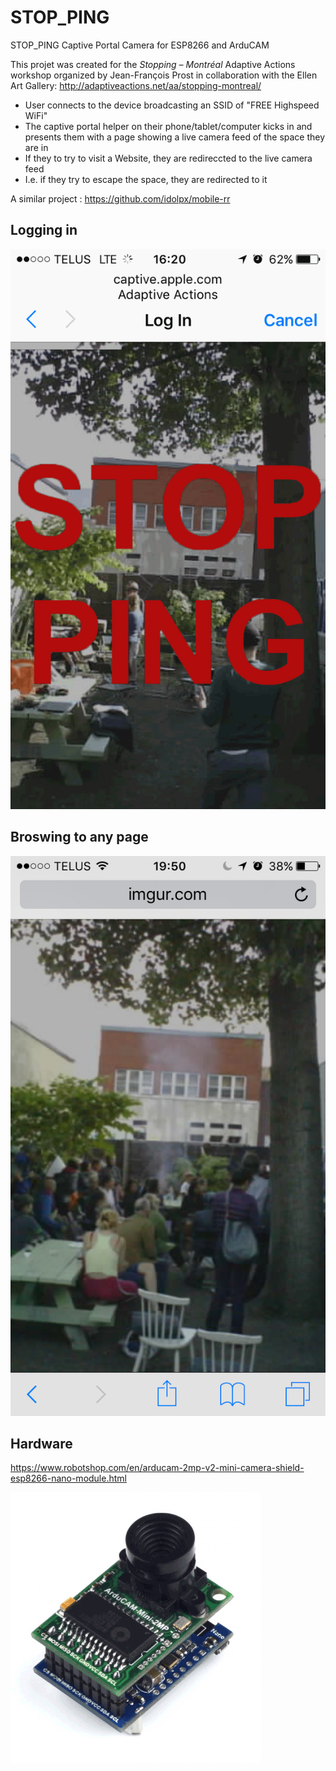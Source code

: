 # STOP_PING
STOP_PING Captive Portal Camera for ESP8266 and ArduCAM

This projet was created for the *Stopping – Montréal* Adaptive Actions workshop organized by Jean-François Prost in collaboration with the Ellen Art Gallery: http://adaptiveactions.net/aa/stopping-montreal/

* User connects to the device broadcasting an SSID of "FREE Highspeed WiFi"
* The captive portal helper on their phone/tablet/computer kicks in and presents them with a page showing a live camera feed of the space they are in
* If they to try to visit a Website, they are redireccted to the live camera feed
* I.e. if they try to escape the space, they are redirected to it

A similar project : https://github.com/idolpx/mobile-rr

## Logging in

![Logging in](STOP_PING_logging_in.gif)

## Broswing to any page

![Browsing](STOP_PING_browsing.png)

## Hardware

https://www.robotshop.com/en/arducam-2mp-v2-mini-camera-shield-esp8266-nano-module.html

![Arducam 2MP V2 Mini Camera Shield w/ ESP8266 Nano Module](STOP_PING_hardware.gif)
